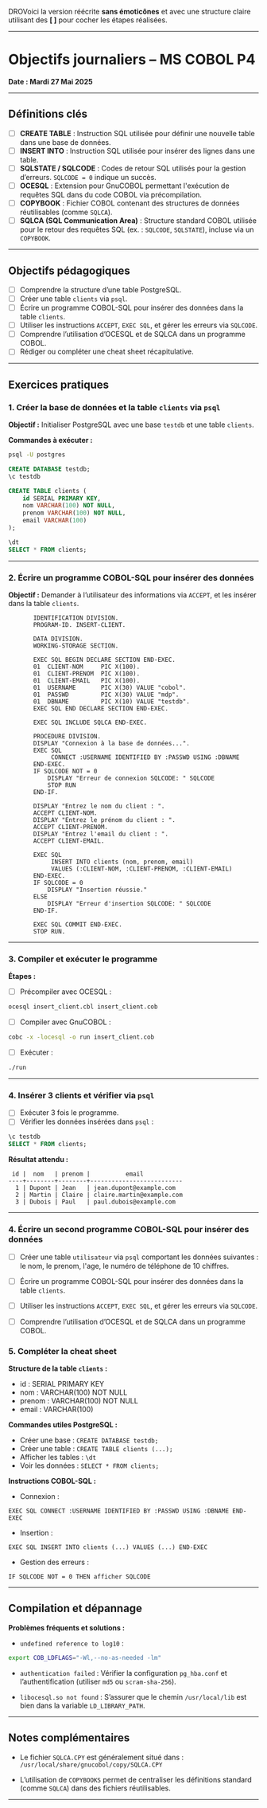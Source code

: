 DROVoici la version réécrite **sans émoticônes** et avec une structure claire utilisant des **\[ ]** pour cocher les étapes réalisées.

---

# Objectifs journaliers – MS COBOL P4

**Date : Mardi 27 Mai 2025**

---

## Définitions clés

* [ ] **CREATE TABLE** : Instruction SQL utilisée pour définir une nouvelle table dans une base de données.
* [ ] **INSERT INTO** : Instruction SQL utilisée pour insérer des lignes dans une table.
* [ ] **SQLSTATE / SQLCODE** : Codes de retour SQL utilisés pour la gestion d’erreurs. `SQLCODE = 0` indique un succès.
* [ ] **OCESQL** : Extension pour GnuCOBOL permettant l'exécution de requêtes SQL dans du code COBOL via précompilation.
* [ ] **COPYBOOK** : Fichier COBOL contenant des structures de données réutilisables (comme `SQLCA`).
* [ ] **SQLCA (SQL Communication Area)** : Structure standard COBOL utilisée pour le retour des requêtes SQL (ex. : `SQLCODE`, `SQLSTATE`), incluse via un `COPYBOOK`.

---

## Objectifs pédagogiques

* [ ] Comprendre la structure d’une table PostgreSQL.
* [ ] Créer une table `clients` via `psql`.
* [ ] Écrire un programme COBOL-SQL pour insérer des données dans la table `clients`.
* [ ] Utiliser les instructions `ACCEPT`, `EXEC SQL`, et gérer les erreurs via `SQLCODE`.
* [ ] Comprendre l’utilisation d’OCESQL et de SQLCA dans un programme COBOL.
* [ ] Rédiger ou compléter une cheat sheet récapitulative.

---

## Exercices pratiques

### 1. Créer la base de données et la table `clients` via `psql`

**Objectif :** Initialiser PostgreSQL avec une base `testdb` et une table `clients`.

**Commandes à exécuter :**

```bash
psql -U postgres
```

```sql
CREATE DATABASE testdb;
\c testdb

CREATE TABLE clients (
    id SERIAL PRIMARY KEY,
    nom VARCHAR(100) NOT NULL,
    prenom VARCHAR(100) NOT NULL,
    email VARCHAR(100)
);

\dt
SELECT * FROM clients;
```

---

### 2. Écrire un programme COBOL-SQL pour insérer des données

**Objectif :** Demander à l’utilisateur des informations via `ACCEPT`, et les insérer dans la table `clients`.

```cobol
       IDENTIFICATION DIVISION.
       PROGRAM-ID. INSERT-CLIENT.

       DATA DIVISION.
       WORKING-STORAGE SECTION.

       EXEC SQL BEGIN DECLARE SECTION END-EXEC.
       01  CLIENT-NOM     PIC X(100).
       01  CLIENT-PRENOM  PIC X(100).
       01  CLIENT-EMAIL   PIC X(100).
       01  USERNAME       PIC X(30) VALUE "cobol".
       01  PASSWD         PIC X(30) VALUE "mdp".
       01  DBNAME         PIC X(10) VALUE "testdb".
       EXEC SQL END DECLARE SECTION END-EXEC.

       EXEC SQL INCLUDE SQLCA END-EXEC.

       PROCEDURE DIVISION.
       DISPLAY "Connexion à la base de données...".
       EXEC SQL
            CONNECT :USERNAME IDENTIFIED BY :PASSWD USING :DBNAME
       END-EXEC.
       IF SQLCODE NOT = 0
           DISPLAY "Erreur de connexion SQLCODE: " SQLCODE
           STOP RUN
       END-IF.

       DISPLAY "Entrez le nom du client : ".
       ACCEPT CLIENT-NOM.
       DISPLAY "Entrez le prénom du client : ".
       ACCEPT CLIENT-PRENOM.
       DISPLAY "Entrez l'email du client : ".
       ACCEPT CLIENT-EMAIL.

       EXEC SQL
            INSERT INTO clients (nom, prenom, email)
            VALUES (:CLIENT-NOM, :CLIENT-PRENOM, :CLIENT-EMAIL)
       END-EXEC.
       IF SQLCODE = 0
           DISPLAY "Insertion réussie."
       ELSE
           DISPLAY "Erreur d'insertion SQLCODE: " SQLCODE
       END-IF.

       EXEC SQL COMMIT END-EXEC.
       STOP RUN.
```

---

### 3. Compiler et exécuter le programme

**Étapes :**

* [ ] Précompiler avec OCESQL :

```bash
ocesql insert_client.cbl insert_client.cob
```

* [ ] Compiler avec GnuCOBOL :

```bash
cobc -x -locesql -o run insert_client.cob
```

* [ ] Exécuter :

```bash
./run
```

---

### 4. Insérer 3 clients et vérifier via `psql`

* [ ] Exécuter 3 fois le programme.
* [ ] Vérifier les données insérées dans `psql` :

```sql
\c testdb
SELECT * FROM clients;
```

**Résultat attendu :**

```
 id |  nom   | prenom |          email
----+--------+--------+--------------------------
  1 | Dupont | Jean   | jean.dupont@example.com
  2 | Martin | Claire | claire.martin@example.com
  3 | Dubois | Paul   | paul.dubois@example.com
```

---


### 4. Écrire un second programme COBOL-SQL pour insérer des données 

* [ ] Créer une table `utilisateur` via `psql` comportant les données suivantes : le nom, le prenom, l'age, le numéro de téléphone de 10 chiffres.
* [ ] Écrire un programme COBOL-SQL pour insérer des données dans la table `clients`.
* [ ] Utiliser les instructions `ACCEPT`, `EXEC SQL`, et gérer les erreurs via `SQLCODE`.
* [ ] Comprendre l’utilisation d’OCESQL et de SQLCA dans un programme COBOL.


### 5. Compléter la cheat sheet

**Structure de la table `clients` :**

* id : SERIAL PRIMARY KEY
* nom : VARCHAR(100) NOT NULL
* prenom : VARCHAR(100) NOT NULL
* email : VARCHAR(100)

**Commandes utiles PostgreSQL :**

* Créer une base : `CREATE DATABASE testdb;`
* Créer une table : `CREATE TABLE clients (...);`
* Afficher les tables : `\dt`
* Voir les données : `SELECT * FROM clients;`

**Instructions COBOL-SQL :**

* Connexion :

```cobol
EXEC SQL CONNECT :USERNAME IDENTIFIED BY :PASSWD USING :DBNAME END-EXEC
```

* Insertion :

```cobol
EXEC SQL INSERT INTO clients (...) VALUES (...) END-EXEC
```

* Gestion des erreurs :

```cobol
IF SQLCODE NOT = 0 THEN afficher SQLCODE
```

---

## Compilation et dépannage

**Problèmes fréquents et solutions :**

*  `undefined reference to log10` :

```bash
export COB_LDFLAGS="-Wl,--no-as-needed -lm"
```

*  `authentication failed` :
  Vérifier la configuration `pg_hba.conf` et l’authentification (utiliser `md5` ou `scram-sha-256`).

*  `libocesql.so not found` :
  S’assurer que le chemin `/usr/local/lib` est bien dans la variable `LD_LIBRARY_PATH`.

---

## Notes complémentaires

* Le fichier `SQLCA.CPY` est généralement situé dans :
  `/usr/local/share/gnucobol/copy/SQLCA.CPY`

* L’utilisation de `COPYBOOKS` permet de centraliser les définitions standard (comme `SQLCA`) dans des fichiers réutilisables.

---
